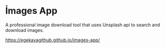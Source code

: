 # İmages App

A professional image download tool that uses Unsplash api to search and download images.

https://egekayagithub.github.io/images-app/
